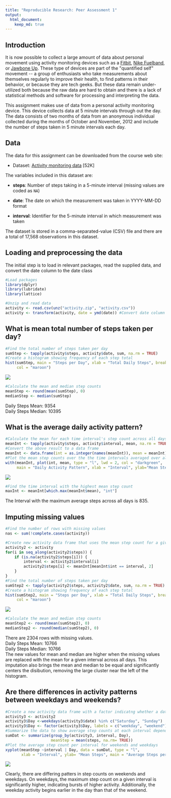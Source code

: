 ```yaml
---
title: "Reproducible Research: Peer Assessment 1"
output: 
  html_document:
    keep_md: true
---
```

## Introduction

It is now possible to collect a large amount of data about personal
movement using activity monitoring devices such as a
[Fitbit](http://www.fitbit.com), [Nike
Fuelband](http://www.nike.com/us/en_us/c/nikeplus-fuelband), or
[Jawbone Up](https://jawbone.com/up). These type of devices are part of
the "quantified self" movement -- a group of enthusiasts who take
measurements about themselves regularly to improve their health, to
find patterns in their behavior, or because they are tech geeks. But
these data remain under-utilized both because the raw data are hard to
obtain and there is a lack of statistical methods and software for
processing and interpreting the data.

This assignment makes use of data from a personal activity monitoring
device. This device collects data at 5 minute intervals through out the
day. The data consists of two months of data from an anonymous
individual collected during the months of October and November, 2012
and include the number of steps taken in 5 minute intervals each day.


## Data

The data for this assignment can be downloaded from the course web
site:

* Dataset: [Activity monitoring data](https://d396qusza40orc.cloudfront.net/repdata%2Fdata%2Factivity.zip) [52K]

The variables included in this dataset are:

* **steps**: Number of steps taking in a 5-minute interval (missing
    values are coded as `NA`)

* **date**: The date on which the measurement was taken in YYYY-MM-DD
    format

* **interval**: Identifier for the 5-minute interval in which
    measurement was taken

The dataset is stored in a comma-separated-value (CSV) file and there
are a total of 17,568 observations in this
dataset.


## Loading and preprocessing the data

The initial step is to load in relevant packages, read the supplied data, and convert the date column to the date class


```r
#Load packages
library(dplyr)
library(lubridate)
library(lattice)

#Unzip and read data
activity <- read.csv(unz("activity.zip", "activity.csv"))
activity <- transform(activity, date = ymd(date)) #Convert date column to date class
```


## What is mean total number of steps taken per day?

```r
#Find the total number of steps taken per day
sumStep <- tapply(activity$steps, activity$date, sum, na.rm = TRUE)
#Create a histogram showing frequency of each step total
hist(sumStep, main = "Steps per Day", xlab = "Total Daily Steps", breaks = 8,
     col = "maroon")
```

![](PA1_template_files/figure-html/MeanSteps-1.png)<!-- -->

```r
#Calculate the mean and median step counts
meanStep <- round(mean(sumStep), 0)
medianStep <- median(sumStep)
```

Daily Steps Mean: 9354  
Daily Steps Median: 10395

## What is the average daily activity pattern?

```r
#Calculate the mean for each time interval's step count across all days
meanInt <- tapply(activity$steps, activity$interval, mean, na.rm = TRUE)
#Convert the above result to a data frame
meanInt <- data.frame(int = as.integer(names(meanInt)), mean = meanInt)
#Plot the mean step counts over the the time intervals averaged over all days
with(meanInt, plot(int, mean, type = "l", lwd = 2, col = "darkgreen", 
     main = "Daily Activity Pattern", xlab = "Interval", ylab="Mean Steps"))
```

![](PA1_template_files/figure-html/ActivityPattern-1.png)<!-- -->

```r
#Find the time interval with the highest mean step count
maxInt <- meanInt[which.max(meanInt$mean), "int"]
```

The Interval with the maximum average steps across all days is 835.


## Imputing missing values

```r
#Find the number of rows with missing values
nas <- sum(!complete.cases(activity))

#Create new activity data frame that uses the mean step count for a given interval across all days as the missing values
activity2 <- activity
for(i in seq_along(activity2$steps)) {
    if (is.na(activity2$steps[i])) {
        interval <- activity2$interval[i]
        activity2$steps[i] <- meanInt[meanInt$int == interval, 2]
    }
}
#Find the total number of steps taken per day
sumStep2 <- tapply(activity2$steps, activity2$date, sum, na.rm = TRUE)
#Create a histogram showing frequency of each step total
hist(sumStep2, main = "Steps per Day", xlab = "Total Daily Steps", breaks = 8,
     col = "maroon")
```

![](PA1_template_files/figure-html/Imputing-1.png)<!-- -->

```r
#Calculate the mean and median step counts
meanStep2 <- round(mean(sumStep2), 0)
medianStep2 <- round(median(sumStep2), 0)
```

There are 2304 rows with missing values.  
Daily Steps Mean: 10766   
Daily Steps Median: 10766  
The new values for mean and median are higher when the missing values are replaced with the mean for a given interval across all days.  This imputation also brings the mean and median to be equal and significantly centers the disibution, removing the large cluster near the left of the histogram.


## Are there differences in activity patterns between weekdays and weekends?

```r
#Create a new activity data frame with a factor indicatng whether a data point is on a weekend or weekday
activity3 <- activity2
activity3$Day <-weekdays(activity3$date) %in% c("Saturday", "Sunday")
activity3$Day <- factor(activity3$Day, labels = c("weekday", "weekend"))
#Summarize the data to show average step counts at each interval dependant on the weekday/end factor
sumDat <- summarize(group_by(activity3, interval, Day),
                    meanStep = mean(steps, na.rm= TRUE))
#Plot the average step count per interval for weekends and weekdays
xyplot(meanStep ~interval | Day, data = sumDat, type = "l",
       xlab = "Interval", ylab= "Mean Steps", main = "Average Steps per Interval by Day")
```

![](PA1_template_files/figure-html/Weekdays-1.png)<!-- -->

Clearly, there are differing patters in step counts on weekends and weekdays. On weekdays, the maximum step count on a given interval is significantly higher, indicating bursts of higher activity. Additionally, the weekday activity begins earlier in the day than that of the weekend.

